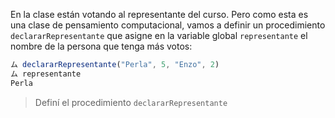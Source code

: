 En la clase están votando al representante del curso. Pero como esta es una clase de pensamiento computacional, vamos a definir un procedimiento `declararRepresentante` que asigne en la variable global `representante` el nombre de la persona que tenga más votos:

```javascript
ム declararRepresentante("Perla", 5, "Enzo", 2)
ム representante
Perla
```

> Definí el procedimiento `declararRepresentante`